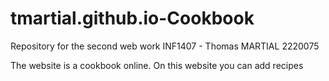 # tmartial.github.io-Cookbook
Repository for the second web work INF1407 - Thomas MARTIAL 2220075

The website is a cookbook online.
On this website you can add recipes
